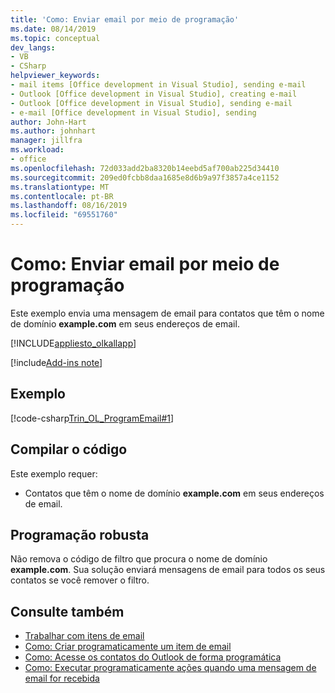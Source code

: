 ```yaml
---
title: 'Como: Enviar email por meio de programação'
ms.date: 08/14/2019
ms.topic: conceptual
dev_langs:
- VB
- CSharp
helpviewer_keywords:
- mail items [Office development in Visual Studio], sending e-mail
- Outlook [Office development in Visual Studio], creating e-mail
- Outlook [Office development in Visual Studio], sending e-mail
- e-mail [Office development in Visual Studio], sending
author: John-Hart
ms.author: johnhart
manager: jillfra
ms.workload:
- office
ms.openlocfilehash: 72d033add2ba8320b14eebd5af700ab225d34410
ms.sourcegitcommit: 209ed0fcbb8daa1685e8d6b9a97f3857a4ce1152
ms.translationtype: MT
ms.contentlocale: pt-BR
ms.lasthandoff: 08/16/2019
ms.locfileid: "69551760"
---
```

# <a name="how-to-programmatically-send-email"></a>Como: Enviar email por meio de programação
  Este exemplo envia uma mensagem de email para contatos que têm o nome de domínio **example.com** em seus endereços de email.

 [!INCLUDE[appliesto_olkallapp](../vsto/includes/appliesto-olkallapp-md.md)]

[!include[Add-ins note](includes/addinsnote.md)]

## <a name="example"></a>Exemplo
 [!code-csharp[Trin_OL_ProgramEmail#1](../vsto/codesnippet/CSharp/Trin_OL_ProgramEMail/thisaddin.cs#1)]

## <a name="compile-the-code"></a>Compilar o código
 Este exemplo requer:

- Contatos que têm o nome de domínio **example.com** em seus endereços de email.

## <a name="robust-programming"></a>Programação robusta
 Não remova o código de filtro que procura o nome de domínio **example.com**. Sua solução enviará mensagens de email para todos os seus contatos se você remover o filtro.

## <a name="see-also"></a>Consulte também
- [Trabalhar com itens de email](../vsto/working-with-mail-items.md)
- [Como: Criar programaticamente um item de email](../vsto/how-to-programmatically-create-an-e-mail-item.md)
- [Como: Acesse os contatos do Outlook de forma programática](../vsto/how-to-programmatically-access-outlook-contacts.md)
- [Como: Executar programaticamente ações quando uma mensagem de email for recebida](../vsto/how-to-programmatically-perform-actions-when-an-e-mail-message-is-received.md)
